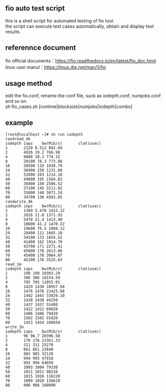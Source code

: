 ## fio auto test script
this is a shell script for automated testing of fio tool.<br/>
the script can execute test cases automatically, obtain and display test results.<br/>

## referennce document
fio official documents：https://fio.readthedocs.io/en/latest/fio_doc.html<br/>
linux user manul：https://linux.die.net/man/1/fio<br/>

## usage method
edit the fio.conf, rename the conf file, suck as iodepth.conf, numjobs.conf and so on. <br/>
sh fio_cases.sh [runtime|blocksize|numjobs|iodepth|combo] <br/>

## example
```
[root@localhost ~]# sh run iodepth
randread_4k
iodepth iops    bw(Mib/s)       clat(usec)
1       2128 8.512 892.69
2       4926 19.2 766.98
4       9808 38.3 774.15
8       20100 78.3 773.88
16      30500 119 1030.79
24      38400 150 1231.68
32      52000 203 1214.18
40      49000 195 1584.82
50      38400 150 2586.52
60      37100 145 3211.02
70      35000 140 3871.24
80      34700 136 4583.65
randwrite_4k
iodepth iops    bw(Mib/s)       clat(usec)
1       1369 5.478 1412.22
2       2816 11.0 1371.93
4       5478 21.4 1413.40
8       10600 41.2 1470.22
16      19600 76.5 1604.12
24      28400 111 1665.18
32      34100 133 1854.52
40      41400 162 1914.70
50      43700 171 2271.41
60      45600 178 2613.06
70      45400 178 3064.07
80      45200 176 3525.63
read_1m
iodepth iops    bw(Mib/s)       clat(usec)
1       190 190 10303.29
2       386 386 10154.59
4       705 705 11055.01
8       1429 1430 10957.94
16      1476 1476 21425.68
24      1442 1443 33029.10
32      1438 1438 44250
40      1437 1437 55400
50      1422 1422 69020
60      1486 1486 79420
70      1502 1502 91820
80      1453 1454 108650
write_1m
iodepth iops    bw(Mib/s)       clat(usec)
1       96 96.7 20396.58
2       176 176 22361.33
4       311 311 25270
8       661 661 23840
16      985 985 32120
24      994 995 47910
32      993 994 64050
40      1003 1004 79330
50      1011 1011 98210
60      1015 1016 116220
70      1009 1010 136610
80      986 986 160090
```
